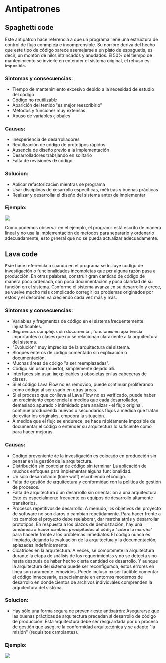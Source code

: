# Antipatrones
## Spaghetti code
 Este antipatron hace referencia a que un programa tiene una estructura de control de flujo conmpleja e incomprensible. Su nombre deriva del hecho que este tipo de código parece asemejarse a un plato de espaguetis, es decir, un montón de hilos intrincados y anudados.
 El 50% del tiempo de mantenimiento se invierte en entender el sistema original, el rehuso es imposible.

### Sintomas y consecuencias:
- Tiempo de mantenimiento excesivo debido a la necesidad de estudio del código
- Código no reutilizable
- Aparición del temido "es mejor reescribirlo"
- Métodos y funciones muy extensas
- Abuso de variables globales

### Causas:
- Inexperiencia de desarrolladores
- Reutilización de código de prototipos rápidos
- Ausencia de diseño previo a la implementación
- Desarrolladores trabajando en solitario
- Falta de revisiones de código

### Solucion:
- Aplicar refactorización mientras se programa
- Usar disciplinas de desarrollo específicas, métricas y buenas prácticas
- Realizar y desarrollar el diseño del sistema antes de implementar

### Ejemplo:
![](https://ugc.kn3.net/i/760x/http://3.bp.blogspot.com/_mc7-VXgLnsQ/TOc2-sKYcOI/AAAAAAAAACg/gsZrwoJRF_E/s1600/Python2.png)

 Como podemos observar en el ejemplo, el programa está escrito de manera lineal y no usa la implementación de metodos para separarlo y ordenarlo adecuadamente, esto general que no se pueda actualizar adecuadamente.
 
## Lava code
  Este hace referencia a cuando en el programa se incluye codigo de investigación o funcionalidades incompletas que por alguna razón pasa a producción. En otras palabras, construir gran cantidad de código de manera poco ordenada, con poca documentación y poca claridad de su función en el sistema. Conforme el sistema avanza en su desarrollo y crece, se vuelve mucho más complicado corregir los problemas originados por estos y el desorden va creciendo cada vez más y más.

### Sintomas y consecuencias:
- Variables y fragmentos de código en el sistema frecuentemente injustificables.
- Segmentos complejos sin documentar, funciones en apariencia importantes o clases que no se relacionan claramente a la arquitectura del sistema.
- "Evolución" muy imprecisa de la arquitectura del sistema.
- Bloques enteros de código comentado sin explicación o documentación.
- Muchas áreas de código "a ser reemplazadas".
- Código sin usar (muerto), simplemente dejado allí.
- Interfaces sin usar, inexplicables u obsoletas en las cabeceras de clases.
- Si el código Lava Flow no es removido, puede continuar proliferando como código al ser usado en otras áreas.
- Si el proceso que conlleva al Lava Flow no es verificado, puede haber un crecimiento exponencial a medida que cada desarrollador, demasiado apurado o intimidado para analizar - el flujo original, continúe produciendo nuevos o secundarios flujos a medida que tratan de evitar los originales, empeora la situación.
- A medida que el flujo se endurece, se hace rápidamente imposible de documentar el código o entender su arquitectura lo suficiente como para hacer mejoras.

### Causas:
- Código proveniente de la investigación es colocado en producción sin pensar en la gestión de la arquitectura.
- Distribución sin controlar de código  sin terminar. La aplicación de muchos enfoques para implementar alguna funcionalidad.
- Un solo desarrollador (lone wolf) escribiendo el código.
- Falta de gestión de arquitectura y conformidad con la política de gestión de procesos.
- Falta de arquitectura o un desarrollo sin orientación a una arquitectura. Esto es especialmente frecuente en equipos de desarrollo altamente transitorios.
- Procesos repetitivos de desarrollo. A menudo, los objetivos del proyecto de software no son claros o cambian repetidamente. Para hacer frente a los cambios el proyecto debe reelaborar, dar marcha atrás y desarrollar prototipos. En respuesta a los plazos de demostración, hay una tendencia a hacer cambios precipitados al código "sobre la marcha" para hacerle frente a los problemas inmediatos. El código nunca es limpiado, dejando la evaluación de la arquitectura y la documentación, aplazadas indefinidamente.
- Cicatrices en la arquitectura. A veces, se compromete la arquitectura durante la etapa de análisis de los requerimientos y no se detecta sino hasta después de haber hecho cierta cantidad de desarrollo. Y aunque la arquitectura del sistema puede ser reconfigurada, estos errores en línea son raramente removidos. Puede incluso no ser factible comentar el código innecesario, especialmente en entornos modernos de desarrollo en donde cientos de archivos individuales comprenden la arquitectura del sistema.

### Solucion:
- Hay sólo una forma segura de prevenir este antipatrón: Asegurarse que las buenas prácticas de arquitectura precedan al desarrollo de código de producción. Esta arquitectura debe ser resguardada por un proceso de gestión que asegure la conformidad arquitectónica y se adapte "la misión" (requisitos cambiantes).
### Ejemplo:
![](https://3.bp.blogspot.com/-N_G4OaooUa0/UCG87JrI0FI/AAAAAAAAA40/FAfwNS6hxlA/s1600/Lava_Flow_Codigo_Ejemplo.jpg)
